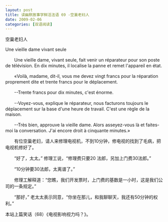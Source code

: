 ```yaml
---
layout: post
title: 读幽默故事学鲜活法语 69 -空巢老妇人
date: 2009-02-06
categories: [双语阅读]  
---
```


空巢老妇人

Une vieille dame vivant seule

　　Une vieille dame, vivant seule, fait venir un réparateur pour son poste de télévision. En dix minutes, il localise la panne et remet l'appareil en état.

　　«Voilà, madame, dit-il, vous me devez vingt francs pour la réparation proprement dite et trente francs pour le déplacement.

　　--Trente francs pour dix minutes, c'est énorme.

　　--Voyez-vous, explique le réparateur, nous facturons toujours le déplacement sur la base d'une heure de travail. C'est une règle de la maison.

　　--Très bien, approuve la vieille dame. Alors asseyez-vous là et faites-moi la conversation. J'ai encore droit à cinquante minutes.»



　　有位空巢老妇，请人来修理电视机，不到10分钟，修电视的找到了毛病，把电视机修好了。

　　“好了，太太。” 修理工说，“修理费只要20 法郎，另加上门费30法郎。”

　　“10分钟要30法郎，太离谱了。”

　　修理工解释道：“您瞧，我们开发票时，上门费的基数是一小时，这是我们公司的一条规定。”

　　“那好，” 老太太表示同意，“你坐在那儿，和我聊聊天，我还有50分钟的权利。”



本站上篇笑话（68）《电视影响视力吗？》。
